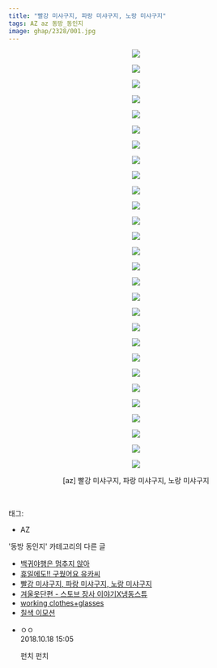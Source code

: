 ```yaml
---
title: "빨강 미샤구지, 파랑 미샤구지, 노랑 미샤구지"
tags: AZ az 동방_동인지
image: ghap/2328/001.jpg
---
```

<div class="article">
<p style="text-align: center; clear: none; float: none;"><img src="{{ site.nasurl }}/ghap/2328/001.jpg"/></p>
<p style="text-align: center; clear: none; float: none;"><img src="{{ site.nasurl }}/ghap/2328/002.jpg"/></p>
<p style="text-align: center; clear: none; float: none;"><img src="{{ site.nasurl }}/ghap/2328/003.jpg"/></p>
<p style="text-align: center; clear: none; float: none;"><img src="{{ site.nasurl }}/ghap/2328/004.jpg"/></p>
<p style="text-align: center; clear: none; float: none;"><img src="{{ site.nasurl }}/ghap/2328/005.jpg"/></p>
<p style="text-align: center; clear: none; float: none;"><img src="{{ site.nasurl }}/ghap/2328/006.jpg"/></p>
<p style="text-align: center; clear: none; float: none;"><img src="{{ site.nasurl }}/ghap/2328/007.jpg"/></p>
<p style="text-align: center; clear: none; float: none;"><img src="{{ site.nasurl }}/ghap/2328/008.jpg"/></p>
<p style="text-align: center; clear: none; float: none;"><img src="{{ site.nasurl }}/ghap/2328/009.jpg"/></p>
<p style="text-align: center; clear: none; float: none;"><img src="{{ site.nasurl }}/ghap/2328/010.jpg"/></p>
<p style="text-align: center; clear: none; float: none;"><img src="{{ site.nasurl }}/ghap/2328/011.jpg"/></p>
<p style="text-align: center; clear: none; float: none;"><img src="{{ site.nasurl }}/ghap/2328/012.jpg"/></p>
<p style="text-align: center; clear: none; float: none;"><img src="{{ site.nasurl }}/ghap/2328/013.jpg"/></p>
<p style="text-align: center; clear: none; float: none;"><img src="{{ site.nasurl }}/ghap/2328/014.jpg"/></p>
<p style="text-align: center; clear: none; float: none;"><img src="{{ site.nasurl }}/ghap/2328/015.jpg"/></p>
<p style="text-align: center; clear: none; float: none;"><img src="{{ site.nasurl }}/ghap/2328/016.jpg"/></p>
<p style="text-align: center; clear: none; float: none;"><img src="{{ site.nasurl }}/ghap/2328/017.jpg"/></p>
<p style="text-align: center; clear: none; float: none;"><img src="{{ site.nasurl }}/ghap/2328/018.jpg"/></p>
<p style="text-align: center; clear: none; float: none;"><img src="{{ site.nasurl }}/ghap/2328/019.jpg"/></p>
<p style="text-align: center; clear: none; float: none;"><img src="{{ site.nasurl }}/ghap/2328/020.jpg"/></p>
<p style="text-align: center; clear: none; float: none;"><img src="{{ site.nasurl }}/ghap/2328/021.jpg"/></p>
<p style="text-align: center; clear: none; float: none;"><img src="{{ site.nasurl }}/ghap/2328/022.jpg"/></p>
<p style="text-align: center; clear: none; float: none;"><img src="{{ site.nasurl }}/ghap/2328/023.jpg"/></p>
<p style="text-align: center; clear: none; float: none;"><img src="{{ site.nasurl }}/ghap/2328/024.jpg"/></p>
<p style="text-align: center; clear: none; float: none;"><img src="{{ site.nasurl }}/ghap/2328/025.jpg"/></p>
<p style="text-align: center; clear: none; float: none;"><img src="{{ site.nasurl }}/ghap/2328/026.jpg"/></p>
<p style="text-align: center; clear: none; float: none;"><img src="{{ site.nasurl }}/ghap/2328/027.jpg"/></p>
<p style="text-align: center; clear: none; float: none;"><img src="{{ site.nasurl }}/ghap/2328/028.jpg"/></p>
<p style="text-align: center; clear: none; float: none;">[az] 빨강 미샤구지, 파랑 미샤구지, 노랑 미샤구지</p>
<p><br/></p>
</div><div class="tagTrail">
<p>태그: </p>
<ul>
<li>AZ</li>
</ul>
</div><div class="another">
<p>'동방 동인지' 카테고리의 다른 글</p>
<ul>
<li><a href="/2016-09-25-ghap_2331">백귀야행은 멈추지 않아</a></li>
<li><a href="/2016-09-25-ghap_2329">휴일에도!! 구웠어요 유카씨</a></li>
<li><a href="/2016-09-25-ghap_2328">빨강 미샤구지, 파랑 미샤구지, 노랑 미샤구지</a></li>
<li><a href="/2016-09-24-ghap_2327">겨울옷단편 - 스토브 장사 이야기X냉동스튜</a></li>
<li><a href="/2016-09-24-ghap_2326">working clothes+glasses</a></li>
<li><a href="/2016-09-24-ghap_2325">칠색 이모션</a></li>
</ul>
</div><div class="cb_module cb_fluid">
<div class="cb_wrt cb_profile">
<div class="comment">
<ul>
<li class="cb_thumb_off" id="comment15357756">
<div class="cb_comment_area">
<div class="cb_info_area">
<div class="cb_section">
<span class="cb_nick_name">ㅇㅇ</span>
</div>
<div class="cb_section">
<span class="cb_date">2018.10.18 15:05 </span>
</div>
</div>
<div class="cb_dsc_comment">
<p class="cb_dsc">
											펀치 펀치
										</p>
</div>
</div></li>
</ul>
</div>
</div><!-- commentList close -->
</div>